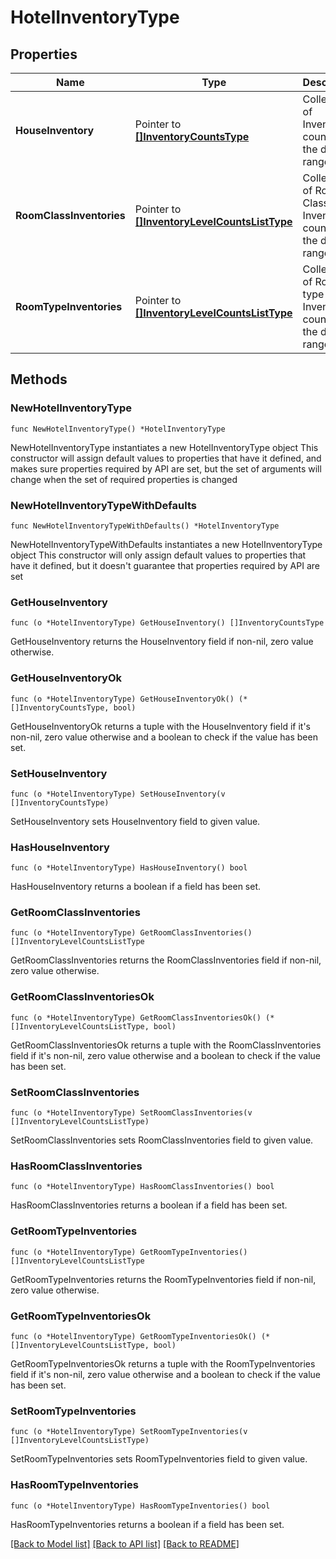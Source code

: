 # HotelInventoryType

## Properties

Name | Type | Description | Notes
------------ | ------------- | ------------- | -------------
**HouseInventory** | Pointer to [**[]InventoryCountsType**](InventoryCountsType.md) | Collection of Inventory counts for the date ranges. | [optional] 
**RoomClassInventories** | Pointer to [**[]InventoryLevelCountsListType**](InventoryLevelCountsListType.md) | Collection of Room Class level Inventory counts for the date ranges. | [optional] 
**RoomTypeInventories** | Pointer to [**[]InventoryLevelCountsListType**](InventoryLevelCountsListType.md) | Collection of Room type level Inventory counts for the date ranges. | [optional] 

## Methods

### NewHotelInventoryType

`func NewHotelInventoryType() *HotelInventoryType`

NewHotelInventoryType instantiates a new HotelInventoryType object
This constructor will assign default values to properties that have it defined,
and makes sure properties required by API are set, but the set of arguments
will change when the set of required properties is changed

### NewHotelInventoryTypeWithDefaults

`func NewHotelInventoryTypeWithDefaults() *HotelInventoryType`

NewHotelInventoryTypeWithDefaults instantiates a new HotelInventoryType object
This constructor will only assign default values to properties that have it defined,
but it doesn't guarantee that properties required by API are set

### GetHouseInventory

`func (o *HotelInventoryType) GetHouseInventory() []InventoryCountsType`

GetHouseInventory returns the HouseInventory field if non-nil, zero value otherwise.

### GetHouseInventoryOk

`func (o *HotelInventoryType) GetHouseInventoryOk() (*[]InventoryCountsType, bool)`

GetHouseInventoryOk returns a tuple with the HouseInventory field if it's non-nil, zero value otherwise
and a boolean to check if the value has been set.

### SetHouseInventory

`func (o *HotelInventoryType) SetHouseInventory(v []InventoryCountsType)`

SetHouseInventory sets HouseInventory field to given value.

### HasHouseInventory

`func (o *HotelInventoryType) HasHouseInventory() bool`

HasHouseInventory returns a boolean if a field has been set.

### GetRoomClassInventories

`func (o *HotelInventoryType) GetRoomClassInventories() []InventoryLevelCountsListType`

GetRoomClassInventories returns the RoomClassInventories field if non-nil, zero value otherwise.

### GetRoomClassInventoriesOk

`func (o *HotelInventoryType) GetRoomClassInventoriesOk() (*[]InventoryLevelCountsListType, bool)`

GetRoomClassInventoriesOk returns a tuple with the RoomClassInventories field if it's non-nil, zero value otherwise
and a boolean to check if the value has been set.

### SetRoomClassInventories

`func (o *HotelInventoryType) SetRoomClassInventories(v []InventoryLevelCountsListType)`

SetRoomClassInventories sets RoomClassInventories field to given value.

### HasRoomClassInventories

`func (o *HotelInventoryType) HasRoomClassInventories() bool`

HasRoomClassInventories returns a boolean if a field has been set.

### GetRoomTypeInventories

`func (o *HotelInventoryType) GetRoomTypeInventories() []InventoryLevelCountsListType`

GetRoomTypeInventories returns the RoomTypeInventories field if non-nil, zero value otherwise.

### GetRoomTypeInventoriesOk

`func (o *HotelInventoryType) GetRoomTypeInventoriesOk() (*[]InventoryLevelCountsListType, bool)`

GetRoomTypeInventoriesOk returns a tuple with the RoomTypeInventories field if it's non-nil, zero value otherwise
and a boolean to check if the value has been set.

### SetRoomTypeInventories

`func (o *HotelInventoryType) SetRoomTypeInventories(v []InventoryLevelCountsListType)`

SetRoomTypeInventories sets RoomTypeInventories field to given value.

### HasRoomTypeInventories

`func (o *HotelInventoryType) HasRoomTypeInventories() bool`

HasRoomTypeInventories returns a boolean if a field has been set.


[[Back to Model list]](../README.md#documentation-for-models) [[Back to API list]](../README.md#documentation-for-api-endpoints) [[Back to README]](../README.md)


